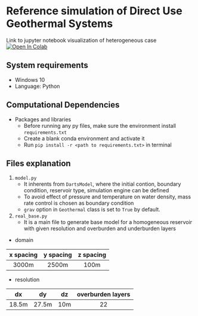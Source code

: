 # Reference simulation of Direct Use Geothermal Systems
Link to jupyter notebook visualization of heterogeneous case
<a target="_blank" href="https://colab.research.google.com/github/ychen1492/reference-simulation/blob/heterogeneous-case/he_resolution_visualization.ipynb">
  <img src="https://colab.research.google.com/assets/colab-badge.svg" alt="Open In Colab"/>
</a>
## System requirements
- Windows 10
- Language: Python

## Computational Dependencies
- Packages and libraries
    - Before running any py files, make sure the environment install `requirements.txt`
    - Create a blank conda environment and activate it
    - Run `pip install -r <path to requirements.txt>` in terminal

## Files explanation
1. `model.py`
    - It inherents from `DartsModel`, where the initial contion, boundary condition, reservoir type, simulation engine can be defined
    - To avoid effect of pressure and temperature on water density, mass rate control is chosen as boundary condition
    - `grav` option in `Geothermal` class is set to `True` by default. 
2. `real_base.py`
    - It is a main file to generate base model for a homogeneous reservoir with given resolution and overburden and underburden layers
- domain

| x spacing    | y spacing | z spacing   | 
|:----:    |:----:  |  :----: |  
| 3000m  | 2500m     | 100m     | 

- resolution

| dx     | dy | dz   | overburden layers |
|:----:    |:----:  |  :----: |  :----:  |
| 18.5m  | 27.5m     | 10m     | 22      |


